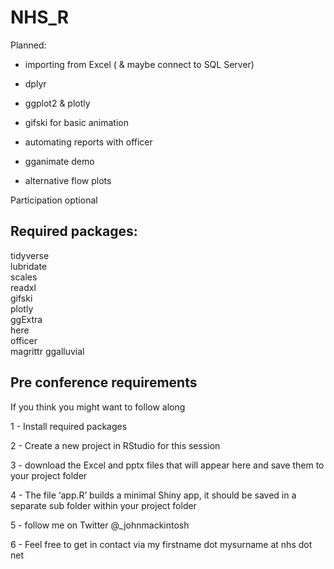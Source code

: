 # NHS_R


Planned:

- importing from Excel ( & maybe connect to SQL Server)

- dplyr

- ggplot2 & plotly

- gifski for basic animation

- automating reports with officer

- gganimate demo

- alternative flow plots 


Participation optional

## Required packages:


tidyverse  
lubridate  
scales  
readxl  
gifski  
plotly  
ggExtra  
here  
officer  
magrittr
ggalluvial



## Pre conference requirements


If you think you might want to follow along

1 - Install required packages

2 - Create a new project in RStudio for this session

3 - download the Excel and pptx files that will appear here and save them to your project folder  

4 - The  file ‘app.R’ builds a minimal Shiny app, it should be saved in a separate sub folder within your project folder

5 - follow me on Twitter @_johnmackintosh 

6 - Feel free to get in contact via my firstname dot mysurname at nhs dot net
